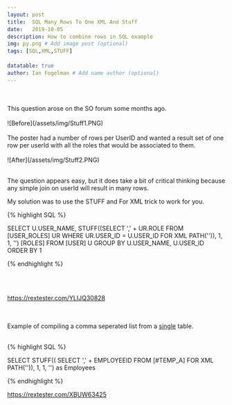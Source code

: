 ```yaml
---
layout: post
title:  SQL Many Rows To One XML And Stuff
date:   2019-10-05
description: How to combine rows in SQL example
img: py.png # Add image post (optional)
tags: [SQL,XML,STUFF]

datatable: true
author: Ian Fogelman # Add name author (optional)
---
```

<br>
<br>
This question arose on the SO forum some months ago.
<br>
<br>
![Before](/assets/img/Stuff1.PNG)
<br>
<br>
The poster had a number of rows per UserID and wanted a result set of one row per userId with all the roles that would be associated to them.
<br>
<br>
![After](/assets/img/Stuff2.PNG)
<br>
<br>

The question appears easy, but it does take a bit of critical thinking because any simple join on userId will result in many rows.

My solution was to use the STUFF and For XML trick to work for you.

{% highlight SQL %}

SELECT 
   U.USER_NAME,
   STUFF((SELECT ',' + UR.ROLE 
          FROM [USER_ROLES] UR
          WHERE UR.USER_ID = U.USER_ID
          FOR XML PATH('')), 1, 1, '') [ROLES]
FROM [USER] U
GROUP BY U.USER_NAME, U.USER_ID
ORDER BY 1

{% endhighlight %}

<br>
<br>

https://rextester.com/YLIJQ30828

<br>
<br>
Example of compiling a comma seperated list from a <u>single</u> table.
<br>
<br>

{% highlight SQL %}

SELECT STUFF((
SELECT ',' + EMPLOYEEID FROM [#TEMP_A]
FOR XML PATH('')), 1, 1, '') as Employees

{% endhighlight %}



https://rextester.com/XBUW63425

